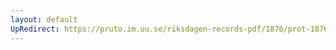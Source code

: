 ```yaml
---
layout: default
UpRedirect: https://pruto.im.uu.se/riksdagen-records-pdf/1876/prot-1876--ak--017.pdf
---
```

